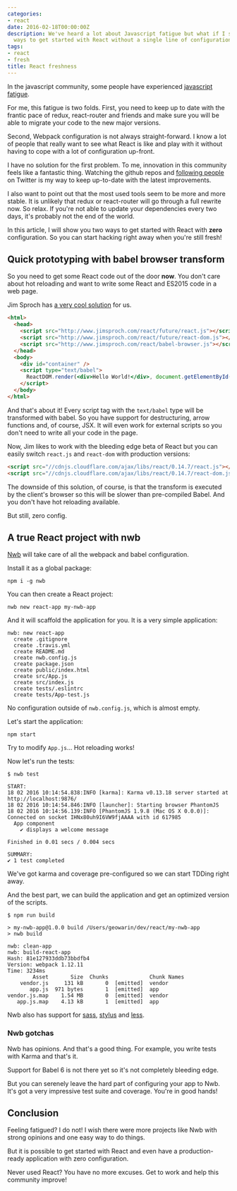 ```yaml
---
categories:
- react
date: 2016-02-18T00:00:00Z
description: We've heard a lot about Javascript fatigue but what if I showed you two simple
  ways to get started with React without a single line of configuration? Refresh!
tags:
- react
- fresh
title: React freshness
---
```


In the javascript community, some people have experienced [javascript fatigue](https://medium.com/@ericclemmons/javascript-fatigue-48d4011b6fc4#.4ex2kn77n).

For me, this fatigue is two folds.
First, you need to keep up to date with the frantic pace
of redux, react-router and friends and make sure you will be able to migrate your
code to the new major versions.

Second, Webpack configuration is not always straight-forward.
I know a lot of people that really want to see what React is like and play with
it without having to cope with a lot of configuration up-front.

I have no solution for the first problem. To me, innovation in this community feels
like a fantastic thing. Watching the github repos and [following people](https://medium.com/@dan_abramov/my-react-list-862227952a8c#.l1p0093pk) on Twitter
is my way to keep up-to-date with the latest improvements.

I also want to point out that the most used tools seem to be more and more stable.
It is unlikely that redux or react-router will go through a full rewrite now. So
relax. If you're not able to update your dependencies every two days, it's
probably not the end of the world.

In this article, I will show you two ways to get started with React with **zero**
configuration. So you can start hacking right away when you're still fresh!

## Quick prototyping with babel browser transform

So you need to get some React code out of the door **now**.
You don't care about hot reloading and want to write some React and ES2015 code
in a web page.

Jim Sproch has [a very cool solution](http://www.jimsproch.com/react/) for us.

```html
<html>
  <head>
    <script src="http://www.jimsproch.com/react/future/react.js"></script>
    <script src="http://www.jimsproch.com/react/future/react-dom.js"></script>
    <script src="http://www.jimsproch.com/react/babel-browser.js"></script>
  </head>
  <body>
    <div id="container" />
    <script type="text/babel">
      ReactDOM.render(<div>Hello World!</div>, document.getElementById('container'));
    </script>
  </body>
</html>
```

And that's about it!
Every script tag with the `text/babel` type will be transformed with babel.
So you have support for destructuring, arrow functions and, of course, JSX.
It will even work for external scripts so you don't need to write all your
code in the page.

Now, Jim likes to work with the bleeding edge beta of React but you can easily
switch `react.js` and `react-dom` with production versions:

```html
<script src="//cdnjs.cloudflare.com/ajax/libs/react/0.14.7/react.js"></script>
<script src="//cdnjs.cloudflare.com/ajax/libs/react/0.14.7/react-dom.js"></script>
```

The downside of this solution, of course, is that the transform is executed by the
client's browser so this will be slower than pre-compiled Babel.
And you don't have hot reloading available.

But still, zero config.

## A true React project with nwb

[Nwb](https://github.com/insin/nwb) will take care of all the webpack and babel configuration.

Install it as a global package:

```
npm i -g nwb
```

You can then create a React project:

```
nwb new react-app my-nwb-app
```

And it will scaffold the application for you.
It is a very simple application:

```
nwb: new react-app
  create .gitignore
  create .travis.yml
  create README.md
  create nwb.config.js
  create package.json
  create public/index.html
  create src/App.js
  create src/index.js
  create tests/.eslintrc
  create tests/App-test.js
```

No configuration outside of `nwb.config.js`, which is almost empty.

Let's start the application:

```
npm start
```

Try to modify `App.js`... Hot reloading works!

Now let's run the tests:

```
$ nwb test

START:
18 02 2016 10:14:54.838:INFO [karma]: Karma v0.13.18 server started at http://localhost:9876/
18 02 2016 10:14:54.846:INFO [launcher]: Starting browser PhantomJS
18 02 2016 10:14:56.139:INFO [PhantomJS 1.9.8 (Mac OS X 0.0.0)]: Connected on socket IHNx80uh9I6VW9fjAAAA with id 617985
  App component
    ✔ displays a welcome message

Finished in 0.01 secs / 0.004 secs

SUMMARY:
✔ 1 test completed
```

We've got karma and coverage pre-configured so we can start TDDing right away.

And the best part, we can build the application and get an optimized version
of the scripts.

```
$ npm run build

> my-nwb-app@1.0.0 build /Users/geowarin/dev/react/my-nwb-app
> nwb build

nwb: clean-app
nwb: build-react-app
Hash: 81e127933ddb73bbdfb4
Version: webpack 1.12.11
Time: 3234ms
        Asset       Size  Chunks             Chunk Names
    vendor.js     131 kB       0  [emitted]  vendor
       app.js  971 bytes       1  [emitted]  app
vendor.js.map    1.54 MB       0  [emitted]  vendor
   app.js.map    4.13 kB       1  [emitted]  app
```

Nwb also has support for [sass](https://github.com/insin/nwb-sass), [stylus](https://github.com/insin/nwb-stylus) and [less](https://github.com/insin/nwb-less).

### Nwb gotchas

Nwb has opinions. And that's a good thing.
For example, you write tests with Karma and that's it.

Support for Babel 6 is not there yet so it's not completely bleeding edge.

But you can serenely leave the hard part of configuring your app to Nwb.
It's got a very impressive test suite and coverage. You're in good hands!

## Conclusion

Feeling fatigued? I do not!
I wish there were more projects like Nwb with strong opinions and one easy
way to do things.

But it is possible to get started with React and even have a production-ready
application with zero configuration.

Never used React? You have no more excuses. Get to work and help this community
improve!
